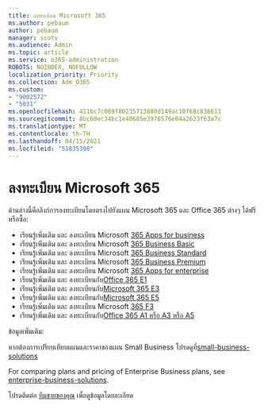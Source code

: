 ```yaml
---
title: ลงทะเบียน Microsoft 365
ms.author: pebaum
author: pebaum
manager: scotv
ms.audience: Admin
ms.topic: article
ms.service: o365-administration
ROBOTS: NOINDEX, NOFOLLOW
localization_priority: Priority
ms.collection: Adm_O365
ms.custom:
- "9002572"
- "5031"
ms.openlocfilehash: 411bc7c069f80235713880d149ac10f68c836611
ms.sourcegitcommit: 8bc60ec34bc1e40685e3976576e04a2623f63a7c
ms.translationtype: MT
ms.contentlocale: th-TH
ms.lasthandoff: 04/15/2021
ms.locfileid: "51835398"
---
```

# <a name="sign-up-for-microsoft-365"></a>ลงทะเบียน Microsoft 365

ด้านล่างนี้คือลิงก์การลงทะเบียนโดยตรงไปยังแผน Microsoft 365 และ Office 365 ต่างๆ ได้ฟรีหรือซื้อ:

- เรียนรู้เพิ่มเติม และ ลงทะเบียน Microsoft [365 Apps for business](https://products.office.com/business/office-365-business?activetab=pivot%3aoverviewtab)
- เรียนรู้เพิ่มเติม และ ลงทะเบียน Microsoft [365 Business Basic](https://products.office.com/business/office-365-business-essentials?activetab=pivot%3aoverviewtab)
- เรียนรู้เพิ่มเติม และ ลงทะเบียน Microsoft [365 Business Standard](https://products.office.com/business/office-365-business-premium?activetab=pivot%3aoverviewtab)
- เรียนรู้เพิ่มเติม และ ลงทะเบียน Microsoft [365 Business Premium](https://www.microsoft.com/microsoft-365/business/microsoft-365-business?activetab=pivot%3aoverviewtab)
- เรียนรู้เพิ่มเติม และ ลงทะเบียน Microsoft [365 Apps for enterprise](https://products.office.com/business/office-365-proplus-product?activetab=pivot%3aoverviewtab)
- เรียนรู้เพิ่มเติม และ ลงทะเบียนกับ[Office 365 E1](https://www.microsoft.com/microsoft-365/business/office-365-enterprise-e1-business-software?activetab=pivot:overviewtab)
- เรียนรู้เพิ่มเติม และ ลงทะเบียนกับ[Microsoft 365 E3](https://www.microsoft.com/microsoft-365/enterprise-e3-business-software)
- เรียนรู้เพิ่มเติม และ ลงทะเบียนกับ[Microsoft 365 E5](https://www.microsoft.com/microsoft-365/enterprise-e5-business-software?activetab=pivot%3aoverviewtab)
- เรียนรู้เพิ่มเติม และ ลงทะเบียน Microsoft [365 F3](https://www.microsoft.com/microsoft-365/microsoft-365-enterprise-f3?activetab=pivot%3aoverviewtab)
- เรียนรู้เพิ่มเติม และ ลงทะเบียนกับ[Office 365 A1 หรือ A3 หรือ A5](https://www.microsoft.com/microsoft-365/academic/compare-office-365-education-plans?activetab=tab:primaryr1)

ข้อมูลเพิ่มเติม:

หากต้องการเปรียบเทียบแผนและราคาของแผน Small Business โปรดดูที่[small-business-solutions](https://products.office.com/business/small-business-solutions#office-ContentAreaHeadingTemplate-1cuvapm)

For comparing plans and pricing of Enterprise Business plans, see [enterprise-business-solutions](https://www.microsoft.com/microsoft-365/business/compare-more-office-365-for-business-plans).

โปรดติดต่อ [ทีมขายของคุณ](https://go.microsoft.com/fwlink/?linkid=2127718) เพื่อดูข้อมูลโดยละเอียด
